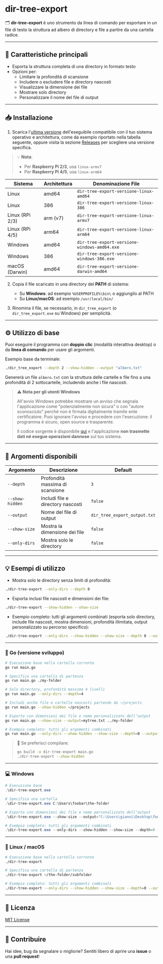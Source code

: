 # dir-tree-export

🗂️ **dir-tree-export** è uno strumento da linea di comando per esportare in un file di testo la struttura ad albero di directory e file a partire da una cartella radice.

---

## 🚀 Caratteristiche principali

- Esporta la struttura completa di una directory in formato testo
- Opzioni per:
    - Limitare la profondità di scansione
    - Includere o escludere file e directory nascosti
    - Visualizzare la dimensione dei file
    - Mostrare solo directory
    - Personalizzare il nome del file di output

---

## 📥 Installazione

1. Scarica l'[ultima versione](https://github.com/fvlgnn/dir-tree-export/releases/latest) dell'eseguibile compatibile con il tuo sistema operativo e architettura, come da esempio riportato nella tabella seguente, oppure visita la sezione [Releases](https://github.com/fvlgnn/dir-tree-export/releases) per scegliere una versione specifica.

> 💡 **Nota**:
> 
> * Per **Raspberry Pi 2/3**, usa `linux-armv7`
> * Per **Raspberry Pi 4/5**, usa `linux-arm64`


| Sistema         | Architettura | Denominazione File                           |
|-----------------|--------------|----------------------------------------------|
| Linux           | amd64        | `dir-tree-export-versione-linux-amd64`       |
| Linux           | 386          | `dir-tree-export-versione-linux-386`         |
| Linux (RPi 2/3) | arm (v7)     | `dir-tree-export-versione-linux-armv7`       |
| Linux (RPi 4/5) | arm64        | `dir-tree-export-versione-linux-arm64`       |
| Windows         | amd64        | `dir-tree-export-versione-windows-amd64.exe` |
| Windows         | 386          | `dir-tree-export-versione-windows-386.exe`   |
| macOS (Darwin)  | amd64        | `dir-tree-export-versione-darwin-amd64`      |

2. Copia il file scaricato in una directory del **PATH** di sistema:
   
   * Su **Windows**: ad esempio `%USERPROFILE%\bin\` o aggiungilo al PATH
   * Su **Linux/macOS**: ad esempio `/usr/local/bin/`
 
3. Rinomina il file, se necessario, in `dir_tree_export` (o `dir_tree_export.exe` su Windows) per semplicità.

---

## ⚙️ Utilizzo di base

Puoi eseguire il programma con **doppio clic** (modalità interattiva desktop) o da **linea di comando** per usare gli argomenti.

Esempio base da terminale:

```bash
./dir_tree_export --depth 2 --show-hidden --output "albero.txt"
```

Genererà un file `albero.txt` con la struttura delle cartelle e file fino a una profondità di 2 sottocartelle, includendo anche i file nascosti.

> ⚠️ **Nota per gli utenti Windows**
> 
> All'avvio Windows potrebbe mostrare un avviso che segnala l'applicazione come "potenzialmente non sicura" o con "autore sconosciuto" perché non è firmata digitalmente tramite ente certificatore. Puoi ignorare l'avviso e procedere con l'esecuzione: il programma è sicuro, open source e trasparente.
>
> Il codice sorgente è disponibile [qui](https://github.com/fvlgnn/dir-tree-export/blob/main/src/main.go) e l'applicazione **non trasmette dati né esegue operazioni dannose** sul tuo sistema.

---

## 📝 Argomenti disponibili

| Argomento       | Descrizione                       | Default                      |
| --------------- | --------------------------------- | ---------------------------- |
| `--depth`       | Profondità massima di scansione   | `3`                          |
| `--show-hidden` | Includi file e directory nascosti | `false`                      |
| `--output`      | Nome del file di output           | `dir_tree_export_output.txt` |
| `--show-size`   | Mostra la dimensione dei file     | `false`                      |
| `--only-dirs`   | Mostra solo le directory          | `false`                      |

---

## 💡 Esempi di utilizzo

- Mostra solo le directory senza limiti di profondità:
```bash
./dir-tree-export --only-dirs --depth 0
```

- Esporta inclusi file nascosti e dimensioni dei file:
```bash
./dir-tree-export --show-hidden --show-size
```

- Esempio completo: tutti gli argomenti combinati
(esporta solo directory, include file nascosti, mostra dimensioni, profondità illimitata, output personalizzato su percorso specifico):
```bash
./dir-tree-export --only-dirs --show-hidden --show-size --depth 0 --output=/tmp/full_tree.txt /var/www
```

---

### 🐹 **Go (versione sviluppo)**

```bash
# Esecuzione base nella cartella corrente
go run main.go

# Specifica una cartella di partenza
go run main.go ./my-folder

# Solo directory, profondità massima 4 livelli
go run main.go --only-dirs --depth=4

# Includi anche file e cartelle nascosti partendo da ~/projects
go run main.go --show-hidden ~/projects

# Esporta con dimensioni dei file e nome personalizzato dell’output
go run main.go --show-size --output=mytree.txt ../my-folder

# Esempio completo: tutti gli argomenti combinati
go run main.go --only-dirs --show-hidden --show-size --depth=0 --output=full_tree.txt ~/projects
```

> 🚀 Se preferisci compilare:
> 
> ```bash
> go build -o dir-tree-export main.go
> ./dir-tree-export --show-hidden
> ```

---

### 💻 **Windows**

```powershell
# Esecuzione base
.\dir-tree-export.exe

# Specifica una cartella
.\dir-tree-export.exe C:\Users\foobar\the-folder

# Esporta con dimensioni dei file e nome personalizzato dell’output
.\dir-tree-export.exe --show-size --output="C:\Users\gianni\Desktop\foobar.txt" C:\Users\foobar\the-folder

# Esempio completo: tutti gli argomenti combinati
.\dir-tree-export.exe --only-dirs --show-hidden --show-size --depth=0 --output="C:\Users\gianni\Desktop\full_tree.txt" C:\inetpub\wwwroot
```

---

### 🐧 **Linux / macOS**

```bash
# Esecuzione base nella cartella corrente
./dir-tree-export

# Specifica una cartella di partenza
./dir-tree-export ~/the-folder/subfolder

# Esempio completo: tutti gli argomenti combinati
./dir-tree-export --only-dirs --show-hidden --show-size --depth=0 --output=/tmp/full_tree.txt /var/www
```

---

## 📄 Licenza

[MIT License](./LICENSE)

---

## 🤝 Contribuire

Hai idee, bug da segnalare o migliorie? Sentiti libero di aprire una **issue** o una **pull request**!

